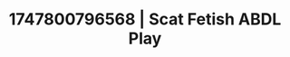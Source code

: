 ---
categories:
- Bukkake
- Choking kink
- MILF
- Real couple content
- Butt plug play
image: /assets/images/1747800796568.jpg
layout: post
seo:
  description: Featured content with artistic Scat Fetish, ABDL Play. HD images available.
  keywords: Scat Fetish, ABDL Play
  og_image: /assets/images/1747800796568.jpg
  schema_type: VisualArtwork
tags:
- '#1747800796568'
- Scat Fetish
- ABDL Play
title: 1747800796568 | Scat Fetish ABDL Play
---